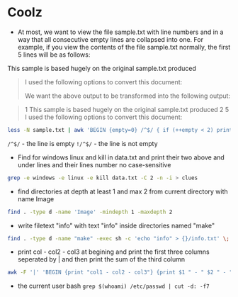 # Coolz

* At most, we want to view the file sample.txt with line numbers and in a way that all consecutive empty lines are collapsed into one. For example, if you view the contents of the file sample.txt normally, the first 5 lines will be as follows:

This sample is based hugely on the original sample.txt produced

> I used the following options to convert this document:
>  
> We want the above output to be transformed into the following output:


>  1 This sample is based hugely on the original sample.txt produced
>  2
>  5 I used the following options to convert this document:
```bash
less -N sample.txt | awk 'BEGIN {empty=0} /^$/ { if (++empty < 2) print; } !/^$/ {empty=0; print;}'
```
`/^$/` - the line is empty
`!/^$/` - the line is not empty


* Find for windows linux and kill in data.txt and print their two above and under lines and their lines number no case-sensitive
```bash
grep -e windows -e linux -e kill data.txt -C 2 -n -i > clues
```
* find directories at depth at least 1 and max 2 from current directory with name Image
```bash
find . -type d -name 'Image' -mindepth 1 -maxdepth 2
```

* write filetext "info" with text "info" inside directories named "make"
```bash
find . -type d -name "make" -exec sh -c 'echo "info" > {}/info.txt' \;
```

* print col - col2 - col3 at begining and print the first three columns seperated by | and then print the sum of the third column
```bash
awk -F '|' 'BEGIN {print "col1 - col2 - col3"} {print $1 " - " $2 " - " $3; sum += $3} END {print sum}' data.txt
```

* the current user bash
` grep $(whoami) /etc/passwd | cut -d: -f7 `